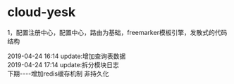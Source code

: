 # cloud-yesk
1，配置注册中心，配置中心，路由为基础，freemarker模板引擎，发散式的代码结构

2019-04-24 16:14 update:增加查询表数据 <br>
2019-04-24 17:14 update:拆分模块日志<br>
下期----增加redis缓存机制 非持久化
